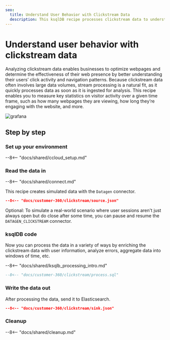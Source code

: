 ```yaml
---
seo:
  title: Understand User Behavior with Clickstream Data 
  description: This ksqlDB recipe processes clickstream data to understand the behavior of its online users.
---
```


# Understand user behavior with clickstream data

Analyzing clickstream data enables businesses to optimize webpages and determine the effectiveness of their web presence by better understanding their users’ click activity and navigation patterns. Because clickstream data often involves large data volumes, stream processing is a natural fit, as it quickly processes data as soon as it is ingested for analysis. This recipe enables you to measure key statistics on visitor activity over a given time frame, such as how many webpages they are viewing, how long they’re engaging with the website, and more.

![grafana](../../img/clickstream.png)

## Step by step

### Set up your environment

--8<-- "docs/shared/ccloud_setup.md"

### Read the data in

--8<-- "docs/shared/connect.md"

This recipe creates simulated data with the `Datagen` connector.

```json
--8<-- "docs/customer-360/clickstream/source.json"
```

Optional: To simulate a real-world scenario where user sessions aren't just always open but do close after some time, you can pause and resume the `DATAGEN_CLICKSTREAM` connector.

### ksqlDB code

Now you can process the data in a variety of ways by enriching the clickstream data with user information, analyze errors, aggregate data into windows of time, etc.

--8<-- "docs/shared/ksqlb_processing_intro.md"

```sql
--8<-- "docs/customer-360/clickstream/process.sql"
```

### Write the data out

After processing the data, send it to Elasticsearch.

```json
--8<-- "docs/customer-360/clickstream/sink.json"
```

### Cleanup

--8<-- "docs/shared/cleanup.md"
